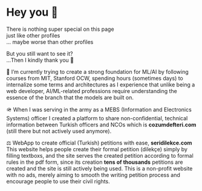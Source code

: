 # Hey you 🫵
There is nothing super special on this page  
just like other profiles   
... maybe worse than other profiles  

  
But you still want to see it?  
...Then I kindly thank you 🫡


<!--
**mfatihdinc61/mfatihdinc61** is a ✨ _special_ ✨ repository because its `README.md` (this file) appears on your GitHub profile.

Here are some ideas to get you started:

- 🌱 I’m currently learning ...
- 👯 I’m looking to collaborate on ...
- 🤔 I’m looking for help with ...
- 💬 Ask me about ...
- 📫 How to reach me: ...
- 😄 Pronouns: ...
- ⚡ Fun fact: ...
-->

🧠 I’m currently trying to create a strong foundation for ML/AI by following courses from MIT, Stanford OCW, spending hours (sometimes days) to internalize some terms and architectures as I experience that unlike being a web developer, AI/ML-related professions require understanding the essence of the branch that the models are built on.
  
🪖 When I was serving in the army as a MEBS (Information and Electronics Systems) officer I created a platform to share non-confidential, technical information between Turkish officers and NCOs which is **cozumdefteri.com** (still there but not actively used anymore).

⚖️ WebApp to create official (Turkish) petitions with ease, **seridilekce.com** This website helps people create their formal petition (dilekçe) simply by filling textboxs, and the site serves the created petition according to formal rules in the pdf form, since its creation **tens of thousands** petitions are created and the site is still actively being used. This is a non-profit website with no ads, merely aiming to smooth the writing petition process and encourage people to use their civil rights.




